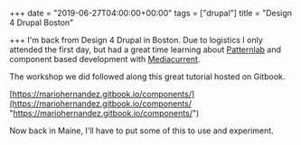 +++
date = "2019-06-27T04:00:00+00:00"
tags = ["drupal"]
title = "Design 4 Drupal Boston"

+++
I'm back from Design 4 Drupal in Boston. Due to logistics I only attended the first day, but had a great time learning about [Patternlab](https://patternlab.io) and component based development with [Mediacurrent](https://www.mediacurrent.com/).

The workshop we did followed along this great tutorial hosted on Gitbook.

[https://mariohernandez.gitbook.io/components/](https://mariohernandez.gitbook.io/components/ "https://mariohernandez.gitbook.io/components/")

Now  back in Maine, I'll have to put some of this to use and experiment.